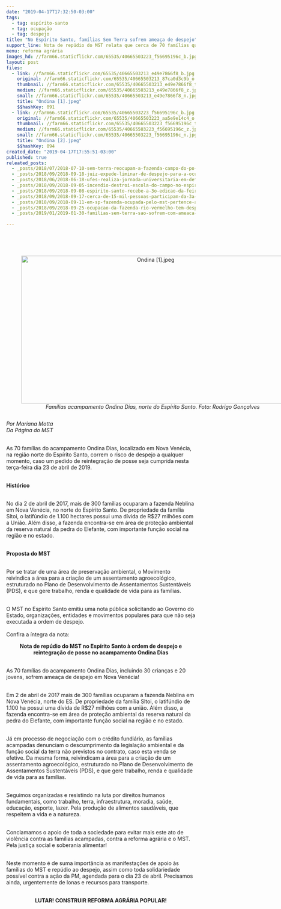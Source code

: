 ```yaml
---
date: "2019-04-17T17:32:50-03:00"
tags:
  - tag: espírito-santo
  - tag: ocupação
  - tag: despejo
title: "No Espírito Santo, famílias Sem Terra sofrem ameaça de despejo"
support_line: Nota de repúdio do MST relata que cerca de 70 famílias que podem ser retiradas do acampamento
menu: reforma agrária
images_hd: //farm66.staticflickr.com/65535/40665503223_f56695196c_b.jpg
layout: post
files:
  - link: //farm66.staticflickr.com/65535/40665503213_e49e7866f8_b.jpg
    original: //farm66.staticflickr.com/65535/40665503213_87ca0d3c9b_o.jpg
    thumbnail: //farm66.staticflickr.com/65535/40665503213_e49e7866f8_t.jpg
    medium: //farm66.staticflickr.com/65535/40665503213_e49e7866f8_z.jpg
    small: //farm66.staticflickr.com/65535/40665503213_e49e7866f8_n.jpg
    title: "Ondina [1].jpeg"
    $$hashKey: 091
  - link: //farm66.staticflickr.com/65535/40665503223_f56695196c_b.jpg
    original: //farm66.staticflickr.com/65535/40665503223_aa5e9e14c4_o.jpg
    thumbnail: //farm66.staticflickr.com/65535/40665503223_f56695196c_t.jpg
    medium: //farm66.staticflickr.com/65535/40665503223_f56695196c_z.jpg
    small: //farm66.staticflickr.com/65535/40665503223_f56695196c_n.jpg
    title: "Ondina [2].jpeg"
    $$hashKey: 094
created_date: "2019-04-17T17:55:51-03:00"
published: true
releated_posts:
  - _posts/2018/07/2018-07-10-sem-terra-reocupam-a-fazenda-campo-do-po-no-extremo-sul-da-bahia.md
  - _posts/2018/09/2018-09-18-juiz-expede-liminar-de-despejo-para-a-ocupacao-de-fazenda-em-sao-paulo.md
  - _posts/2018/06/2018-06-18-ufes-realiza-jornada-universitaria-em-defesa-da-reforma-agraria.md
  - _posts/2018/09/2018-09-05-incendio-destroi-escola-do-campo-no-espirito-santo.md
  - _posts/2018/09/2018-09-08-espirito-santo-recebe-a-3o-edicao-da-feira-estadual-da-reforma-agraria.md
  - _posts/2018/09/2018-09-17-cerca-de-15-mil-pessoas-participam-da-3a-feira-estadual-da-reforma-agraria-no-es.md
  - _posts/2018/09/2018-09-11-em-sp-fazenda-ocupada-pelo-mst-pertence-a-familia-investigada-por-sonegacao-de-impostos.md
  - _posts/2018/09/2018-09-25-ocupacao-da-fazenda-rio-vermelho-tem-despejo-iminente.md
  - _posts/2019/01/2019-01-30-familias-sem-terra-sao-sofrem-com-ameaca-de-despejo-em-tocantis.md

---
```

<p><br />
&nbsp;</p>

<div style="text-align:center">
<figure class="image" style="display:inline-block"><img alt="Ondina [1].jpeg" height="393" src="//farm66.staticflickr.com/65535/40665503213_e49e7866f8_b.jpg" width="700" />
<figcaption><em>Fam&iacute;lias acampamento Ondina Dias, norte do Esp&iacute;rito Santo. Foto: Rodrigo Gon&ccedil;alves</em></figcaption>
</figure>
</div>

<p><em>Por Mariana Motta<br />
Da P&aacute;gina do MST</em><br />
&nbsp;</p>

<p>As 70 fam&iacute;lias do acampamento Ondina Dias, localizado em Nova Ven&eacute;cia, na regi&atilde;o norte do Esp&iacute;rito Santo, correm o risco de despejo a qualquer momento, caso um&nbsp;pedido de reintegra&ccedil;&atilde;o de posse seja cumprida nesta ter&ccedil;a-feira dia 23 de abril de 2019.</p>

<p><br />
<strong>Hist&oacute;rico</strong></p>

<p><br />
No dia 2 de abril de 2017, mais de 300 fam&iacute;lias ocuparam a fazenda Neblina em Nova Ven&eacute;cia, no norte do Esp&iacute;rito Santo. De propriedade da fam&iacute;lia Sltoi, o latif&uacute;ndio de 1.100 hectares possui uma d&iacute;vida de R$27 milh&otilde;es com a Uni&atilde;o. Al&eacute;m disso, a fazenda encontra-se em &aacute;rea de prote&ccedil;&atilde;o ambiental da reserva natural da pedra do Elefante, com importante fun&ccedil;&atilde;o social na regi&atilde;o e no estado.</p>

<p><br />
<strong>Proposta do MST</strong></p>

<p><br />
Por se tratar de uma &aacute;rea de preserva&ccedil;&atilde;o ambiental, o Movimento reivindica a &aacute;rea para a cria&ccedil;&atilde;o de um assentamento agroecol&oacute;gico, estruturado no Plano de Desenvolvimento de Assentamentos Sustent&aacute;veis (PDS), e que gere trabalho, renda e qualidade de vida para as fam&iacute;lias.<br />
&nbsp;</p>

<p>O&nbsp;MST no Esp&iacute;rito Santo emitiu uma nota p&uacute;blica solicitando ao Governo do Estado, organiza&ccedil;&otilde;es, entidades e movimentos populares para que n&atilde;o seja executada a ordem de despejo.<br />
&nbsp;<br />
Confira a &iacute;ntegra da nota:</p>

<p style="text-align: center;"><strong>Nota de rep&uacute;dio do MST no Esp&iacute;rito Santo &agrave; ordem de despejo e reintegra&ccedil;&atilde;o de posse no acampamento Ondina Dias</strong></p>

<p><br />
As 70 fam&iacute;lias do acampamento Ondina Dias, incluindo 30 crian&ccedil;as e 20 jovens, sofrem amea&ccedil;a de despejo em Nova Ven&eacute;cia!<br />
&nbsp;</p>

<p>Em 2 de abril de 2017 mais de 300 fam&iacute;lias ocuparam a fazenda Neblina em Nova Ven&eacute;cia, norte do ES. De propriedade da fam&iacute;lia Sltoi, o latif&uacute;ndio de 1.100 ha possui uma d&iacute;vida de R$27 milh&otilde;es com a uni&atilde;o. Al&eacute;m disso, a fazenda encontra-se em &aacute;rea de prote&ccedil;&atilde;o ambiental da reserva natural da pedra do Elefante, com importante fun&ccedil;&atilde;o social na regi&atilde;o e no estado.</p>

<p><br />
J&aacute; em processo de negocia&ccedil;&atilde;o com o cr&eacute;dito fundi&aacute;rio, as fam&iacute;lias acampadas denunciam o descumprimento da legisla&ccedil;&atilde;o ambiental e da fun&ccedil;&atilde;o social da terra n&atilde;o previstos no contrato, caso esta venda se efetive. Da mesma forma, reivindicam a &aacute;rea para a cria&ccedil;&atilde;o de um assentamento agroecol&oacute;gico, estruturado no Plano de Desenvolvimento de Assentamentos Sustent&aacute;veis (PDS), e que gere trabalho, renda e qualidade de vida para as fam&iacute;lias.</p>

<p><br />
Seguimos organizadas e resistindo na luta por direitos humanos fundamentais, como trabalho, terra, infraestrutura, moradia, sa&uacute;de, educa&ccedil;&atilde;o, esporte, lazer. Pela produ&ccedil;&atilde;o de alimentos saud&aacute;veis, que respeitem a vida e a natureza.</p>

<p><br />
Conclamamos o apoio de toda a sociedade para evitar mais este ato de viol&ecirc;ncia contra as fam&iacute;lias acampadas, contra a reforma agr&aacute;ria e o MST. Pela justi&ccedil;a social e soberania alimentar!</p>

<p><br />
Neste momento &eacute; de suma import&acirc;ncia as manifesta&ccedil;&otilde;es de apoio &agrave;s fam&iacute;lias do MST e rep&uacute;dio ao despejo, assim como toda solidariedade poss&iacute;vel contra a a&ccedil;&atilde;o da PM, agendada para o dia 23 de abril. Precisamos ainda, urgentemente de lonas e recursos para transporte.</p>

<p style="text-align: center;"><br />
<strong>LUTAR! CONSTRUIR REFORMA AGR&Aacute;RIA POPULAR!</strong><br />
<br />
&nbsp;</p>
